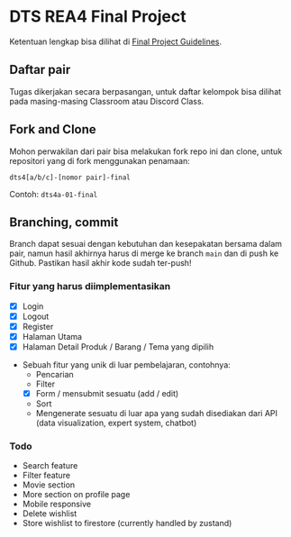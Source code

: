 # DTS REA4 Final Project

Ketentuan lengkap bisa dilihat di [Final Project Guidelines](https://docs.google.com/document/d/122KyWNQ4xxU4aFwWbM4vIfH7LM4AH2CZEZa3YsEHjCk).

## Daftar pair

Tugas dikerjakan secara berpasangan, untuk daftar kelompok bisa dilihat pada masing-masing Classroom atau Discord Class.

## Fork and Clone

Mohon perwakilan dari pair bisa melakukan fork repo ini dan clone, untuk repositori yang di fork menggunakan penamaan:

`dts4[a/b/c]-[nomor pair]-final`

Contoh: `dts4a-01-final`

## Branching, commit

Branch dapat sesuai dengan kebutuhan dan kesepakatan bersama dalam pair, namun hasil akhirnya harus di merge ke branch `main` dan di push ke Github. Pastikan hasil akhir kode sudah ter-push!

### Fitur yang harus diimplementasikan

- [x] Login
- [x] Logout
- [x] Register
- [x] Halaman Utama
- [x] Halaman Detail Produk / Barang / Tema yang dipilih
- Sebuah fitur yang unik di luar pembelajaran, contohnya:
  - Pencarian
  - Filter
  - [x] Form / mensubmit sesuatu (add / edit)
  - Sort
  - Mengenerate sesuatu di luar apa yang sudah disediakan dari API (data visualization, expert system, chatbot)

### Todo

- Search feature
- Filter feature
- Movie section
- More section on profile page
- Mobile responsive
- Delete wishlist
- Store wishlist to firestore (currently handled by zustand)
